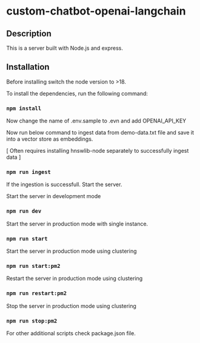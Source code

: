 # custom-chatbot-openai-langchain

## Description

This is a server built with Node.js and express.

## Installation

Before installing switch the node version to >18.

To install the dependencies, run the following command:

### `npm install`

Now change the name of .env.sample to .evn and add OPENAI_API_KEY

Now run below command to ingest data from demo-data.txt file and save it into a vector store as embeddings.

[ Often requires installing hnswlib-node separately to successfully ingest data ]

### `npm run ingest`

If the ingestion is successfull. Start the server.

Start the server in development mode

### `npm run dev`

Start the server in production mode with single instance.

### `npm run start`

Start the server in production mode using clustering

### `npm run start:pm2`

Restart the server in production mode using clustering

### `npm run restart:pm2`

Stop the server in production mode using clustering

### `npm run stop:pm2`

For other additional scripts check package.json file.

